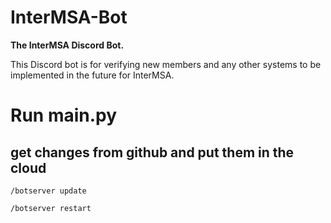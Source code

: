 # InterMSA-Bot
**The InterMSA Discord Bot.**

This Discord bot is for verifying new members and any other systems to be implemented in the future for InterMSA.


# Run main.py

## get changes from github and put them in the cloud

`/botserver update`

`/botserver restart`